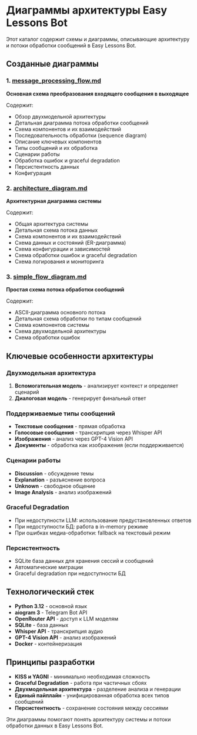 # Диаграммы архитектуры Easy Lessons Bot

Этот каталог содержит схемы и диаграммы, описывающие архитектуру и потоки обработки сообщений в Easy Lessons Bot.

## Созданные диаграммы

### 1. [message_processing_flow.md](message_processing_flow.md)
**Основная схема преобразования входящего сообщения в выходящее**

Содержит:
- Обзор двухмодельной архитектуры
- Детальная диаграмма потока обработки сообщений
- Схема компонентов и их взаимодействий
- Последовательность обработки (sequence diagram)
- Описание ключевых компонентов
- Типы сообщений и их обработка
- Сценарии работы
- Обработка ошибок и graceful degradation
- Персистентность данных
- Конфигурация

### 2. [architecture_diagram.md](architecture_diagram.md)
**Архитектурная диаграмма системы**

Содержит:
- Общая архитектура системы
- Детальная схема потока данных
- Схема компонентов и их взаимодействий
- Схема данных и состояний (ER-диаграмма)
- Схема конфигурации и зависимостей
- Схема обработки ошибок и graceful degradation
- Схема логирования и мониторинга

### 3. [simple_flow_diagram.md](simple_flow_diagram.md)
**Простая схема потока обработки сообщений**

Содержит:
- ASCII-диаграмма основного потока
- Детальная схема обработки по типам сообщений
- Схема компонентов системы
- Схема двухмодельной архитектуры
- Схема обработки ошибок

## Ключевые особенности архитектуры

### Двухмодельная архитектура
1. **Вспомогательная модель** - анализирует контекст и определяет сценарий
2. **Диалоговая модель** - генерирует финальный ответ

### Поддерживаемые типы сообщений
- **Текстовые сообщения** - прямая обработка
- **Голосовые сообщения** - транскрипция через Whisper API
- **Изображения** - анализ через GPT-4 Vision API
- **Документы** - обработка как изображения (если поддерживается)

### Сценарии работы
- **Discussion** - обсуждение темы
- **Explanation** - разъяснение вопроса
- **Unknown** - свободное общение
- **Image Analysis** - анализ изображений

### Graceful Degradation
- При недоступности LLM: использование предустановленных ответов
- При недоступности БД: работа в in-memory режиме
- При ошибках медиа-обработки: fallback на текстовый режим

### Персистентность
- SQLite база данных для хранения сессий и сообщений
- Автоматические миграции
- Graceful degradation при недоступности БД

## Технологический стек

- **Python 3.12** - основной язык
- **aiogram 3** - Telegram Bot API
- **OpenRouter API** - доступ к LLM моделям
- **SQLite** - база данных
- **Whisper API** - транскрипция аудио
- **GPT-4 Vision API** - анализ изображений
- **Docker** - контейнеризация

## Принципы разработки

- **KISS и YAGNI** - минимально необходимая сложность
- **Graceful Degradation** - работа при частичных сбоях
- **Двухмодельная архитектура** - разделение анализа и генерации
- **Единый пайплайн** - унифицированная обработка всех типов сообщений
- **Персистентность** - сохранение состояния между сессиями

Эти диаграммы помогают понять архитектуру системы и потоки обработки данных в Easy Lessons Bot.
